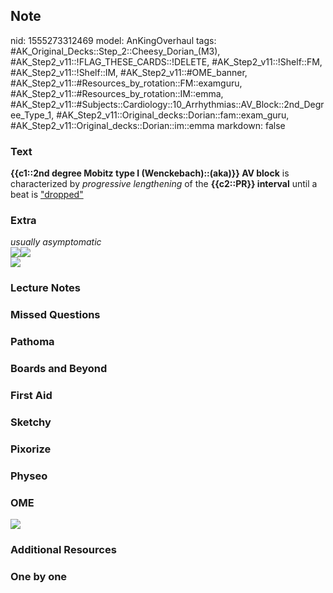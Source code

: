 ## Note
nid: 1555273312469
model: AnKingOverhaul
tags: #AK_Original_Decks::Step_2::Cheesy_Dorian_(M3), #AK_Step2_v11::!FLAG_THESE_CARDS::!DELETE, #AK_Step2_v11::!Shelf::FM, #AK_Step2_v11::!Shelf::IM, #AK_Step2_v11::#OME_banner, #AK_Step2_v11::#Resources_by_rotation::FM::examguru, #AK_Step2_v11::#Resources_by_rotation::IM::emma, #AK_Step2_v11::#Subjects::Cardiology::10_Arrhythmias::AV_Block::2nd_Degree_Type_1, #AK_Step2_v11::Original_decks::Dorian::fam::exam_guru, #AK_Step2_v11::Original_decks::Dorian::im::emma
markdown: false

### Text
<b>{{c1::2nd degree Mobitz type I (Wenckebach)::(aka)}} AV
block</b> is characterized by <i>progressive lengthening</i> of the
<b>{{c2::PR}} interval</b> until a beat is <u>"dropped"</u>

### Extra
<div>
  <div>
    <i>usually asymptomatic</i>
  </div>
  <div><img src="paste-303563993514133.jpg"><img src=
  "paste-103285373534412.jpg"></div>
</div>
<div>
  <i><img src="paste-1082864334536705.jpg"></i>
</div>

### Lecture Notes


### Missed Questions


### Pathoma


### Boards and Beyond


### First Aid


### Sketchy


### Pixorize


### Physeo


### OME
<div class="ome-widget">
  <a href="https://onlinemeded.org?ref=anki"><img src=
  "_OME_AnkiFlashcards_General_7.png"></a>
</div>

### Additional Resources


### One by one


